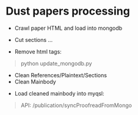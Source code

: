 # Dust papers processing

* Crawl paper HTML and load into mongodb

* Cut sections ...

* Remove html tags:
> python  update_mongodb.py
> 

  * Clean References/Plaintext/Sections
  * Clean Mainbody

- Load cleaned mainbody into myqsl:
> API: /publication/syncProofreadFromMongo

